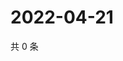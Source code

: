 # 2022-04-21

共 0 条

<!-- BEGIN WEIBO -->
<!-- 最后更新时间 Thu Apr 21 2022 19:00:51 GMT+0800 (China Standard Time) -->

<!-- END WEIBO -->
